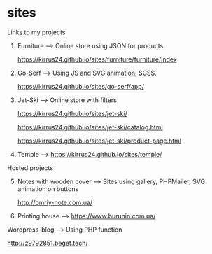 # sites

Links to my projects

1. Furniture –>
   Online store using JSON for products

   https://kirrus24.github.io/sites/furniture/furniture/index

2. Go-Serf –>
   Using JS and SVG animation, SCSS.

   https://kirrus24.github.io/sites/go-serf/app/

3. Jet-Ski –>
   Online store with filters

   https://kirrus24.github.io/sites/jet-ski/

   https://kirrus24.github.io/sites/jet-ski/catalog.html

   https://kirrus24.github.io/sites/jet-ski/product-page.html

4. Temple –>
   https://kirrus24.github.io/sites/temple/

Hosted projects

5. Notes with wooden cover –>
   Sites using gallery, PHPMailer, SVG animation on buttons

   http://omriy-note.com.ua/

6. Printing house –>
   https://www.burunin.com.ua/

Wordpress-blog –>
Using PHP function

http://z9792851.beget.tech/
